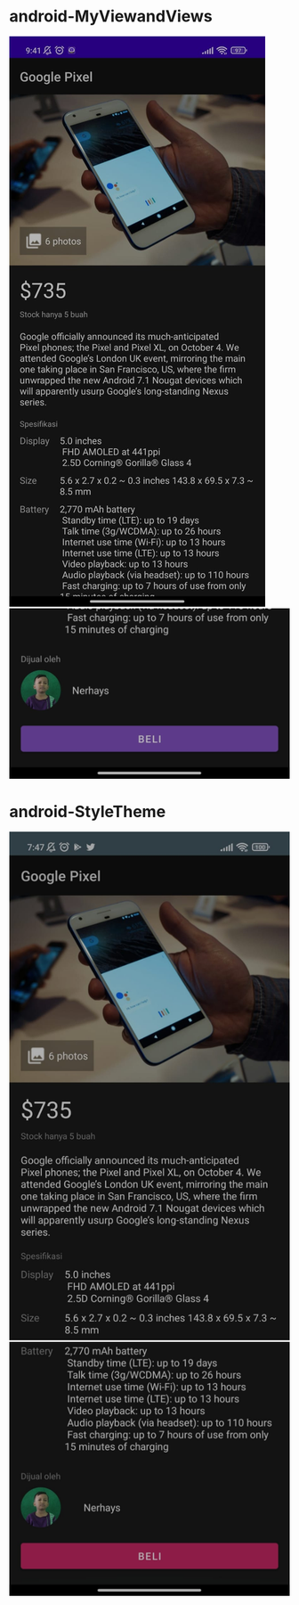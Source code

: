 # android-MyViewandViews
![Alt Teks](https://github.com/nerhays/android-MyViewandViews/blob/main/WhatsApp%20Image%202022-03-02%20at%2009.42.01.jpeg)
![Alt Teks](https://github.com/nerhays/android-MyViewandViews/blob/main/WhatsApp%20Image%202022-03-02%20at%2009.42.44.jpeg)

# android-StyleTheme
![Alt Teks](https://github.com/nerhays/android-MyViewandViews/blob/main/1style.jpeg)
![Alt Teks](https://github.com/nerhays/android-MyViewandViews/blob/main/2style.jpeg)

